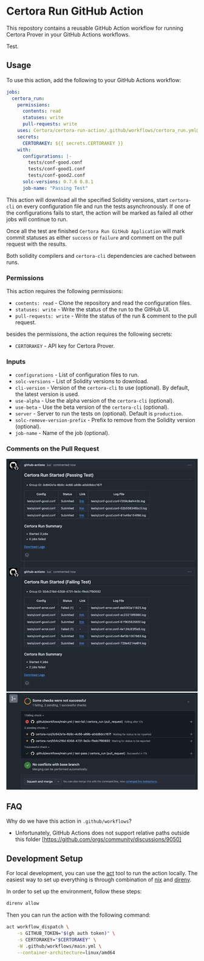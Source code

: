 # Certora Run GitHub Action

This repostory contains a reusable GitHub Action workflow for running Certora Prover
in your GitHub Actions workflows.

Test.

## Usage

To use this action, add the following to your GitHub Actions workflow:

```yaml
jobs:
  certora_run:
    permissions:
      contents: read
      statuses: write
      pull-requests: write
    uses: Certora/certora-run-action/.github/workflows/certora_run.yml@main
    secrets:
      CERTORAKEY: ${{ secrets.CERTORAKEY }}
    with:
      configurations: |-
        tests/conf-good.conf
        tests/conf-good1.conf
        tests/conf-good2.conf
      solc-versions: 0.7.6 0.8.1
      job-name: "Passing Test"
```

This action will download all the specified Solidity versions, start `certora-cli` on
every configuration file and run the tests asynchronously. If one of the configurations
fails to start, the action will be marked as failed all other jobs will continue to run.

Once all the test are finished `Certora Run GitHub Application` will mark commit
statuses as either `success` or `failure` and comment on the pull request with the
results.

Both solidity compilers and `certora-cli` dependencies are cached between runs.

### Permissions

This action requires the following permissions:

- `contents: read` - Clone the repository and read the configuration files.
- `statuses: write` - Write the status of the run to the GitHub UI.
- `pull-requests: write` - Write the status of the run & comment to the pull request.

besides the permissions, the action requires the following secrets:

- `CERTORAKEY` - API key for Certora Prover.

### Inputs

- `configurations` - List of configuration files to run.
- `solc-versions` - List of Solidity versions to download.
- `cli-version` - Version of the `certora-cli` to use (optional). By default, the latest version is used.
- `use-alpha` - Use the alpha version of the `certora-cli` (optional).
- `use-beta` - Use the beta version of the `certora-cli` (optional).
- `server` - Server to run the tests on (optional). Default is `production`.
- `solc-remove-version-prefix` - Prefix to remove from the Solidity version (optional).
- `job-name` - Name of the job (optional).

### Comments on the Pull Request

![GitHub PR Comments](/static/comments.png?raw=true "GitHub PR Comments")
![GitHub PR Status](/static/status.png?raw=true "GitHub PR Status")

## FAQ

Why do we have this action in `.github/workflows`?

- Unfortunately, GitHub Actions does not support relative paths outside this folder [https://github.com/orgs/community/discussions/9050]

## Development Setup

For local development, you can use the [act] tool to run
the action locally. The easiest way to set up everything is through combination of
[nix] and [direnv].

In order to set up the environment, follow these steps:

```bash
direnv allow
```

Then you can run the action with the following command:

```bash
act workflow_dispatch \
    -s GITHUB_TOKEN="$(gh auth token)" \
    -s CERTORAKEY="$CERTORAKEY" \
    -W .github/workflows/main.yml \
    --container-architecture=linux/amd64
```

[act]: https://github.com/nektos/act
[nix]: https://nixos.org/
[direnv]: https://github.com/direnv/direnv
